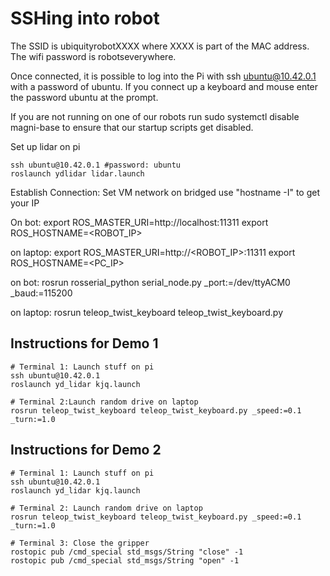 
# SSHing into robot
The SSID is ubiquityrobotXXXX where XXXX is part of the MAC address. The wifi password is robotseverywhere.

Once connected, it is possible to log into the Pi with ssh ubuntu@10.42.0.1 with a password of ubuntu. If you connect up a keyboard and mouse enter the password ubuntu at the prompt. 

If you are not running on one of our robots run sudo systemctl disable magni-base to ensure that our startup scripts get disabled. 

Set up lidar on pi
```
ssh ubuntu@10.42.0.1 #password: ubuntu
roslaunch ydlidar lidar.launch
```

Establish Connection:
Set VM network on bridged
use "hostname -I" to get your IP

On bot:
export ROS_MASTER_URI=http://localhost:11311
export ROS_HOSTNAME=<ROBOT_IP>

on laptop:
export ROS_MASTER_URI=http://<ROBOT_IP>:11311
export ROS_HOSTNAME=<PC_IP>

on bot:
rosrun rosserial_python serial_node.py _port:=/dev/ttyACM0 _baud:=115200

on laptop:
rosrun teleop_twist_keyboard teleop_twist_keyboard.py


## Instructions for Demo 1
```
# Terminal 1: Launch stuff on pi
ssh ubuntu@10.42.0.1
roslaunch yd_lidar kjq.launch

# Terminal 2:Launch random drive on laptop
rosrun teleop_twist_keyboard teleop_twist_keyboard.py _speed:=0.1 _turn:=1.0
```


## Instructions for Demo 2
```
# Terminal 1: Launch stuff on pi
ssh ubuntu@10.42.0.1
roslaunch yd_lidar kjq.launch

# Terminal 2: Launch random drive on laptop
rosrun teleop_twist_keyboard teleop_twist_keyboard.py _speed:=0.1 _turn:=1.0

# Terminal 3: Close the gripper
rostopic pub /cmd_special std_msgs/String "close" -1
rostopic pub /cmd_special std_msgs/String "open" -1

```